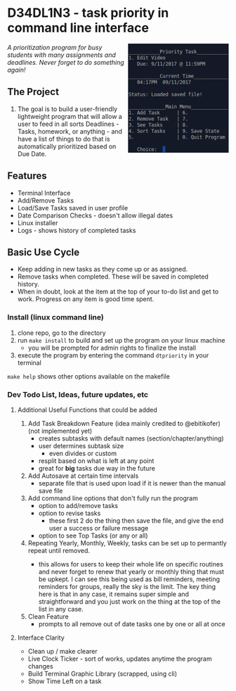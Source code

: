 # D34DL1N3 - task priority in command line interface

<img src="screenshot_09112017.png" height="248px" align="right">

_A prioritization program for busy students with many assignments and deadlines. Never forget to do something again!_

## The Project

1. The goal is to build a user-friendly lightweight program that will allow a user to feed in all sorts Deadlines - Tasks, homework, or anything - and have a list of things to do that is automatically prioritized based on Due Date.

## Features

* Terminal Interface
* Add/Remove Tasks
* Load/Save Tasks saved in user profile
* Date Comparison Checks - doesn't allow illegal dates
* Linux installer
* Logs - shows history of completed tasks

## Basic Use Cycle

* Keep adding in new tasks as they come up or as assigned.
* Remove tasks when completed. These will be saved in completed history.
* When in doubt, look at the item at the top of your to-do list and get to work. Progress on any item is good time spent.

### Install (linux command line)

1. clone repo, go to the directory
2. run ````make install```` to build and set up the program on your linux machine
	* you will be prompted for admin rights to finalize the install
3. execute the program by entering the command ````dtpriority```` in your terminal

````make help```` shows other options available on the makefile

### Dev Todo List, Ideas, future updates, etc

1. Additional Useful Functions that could be added
    1. Add Task Breakdown Feature (idea mainly credited to @ebitikofer) (not implemented yet)
	    * creates subtasks with default names (section/chapter/anything)
	    * user determines subtask size
		    * even divides or custom
	    * resplit based on what is left at any point
	    * great for **big** tasks due way in the future
	2. Add Autosave at certain time intervals
	    * separate file that is used upon load if it is newer than the manual save file
	3. Add command line options that don't fully run the program
	    * option to add/remove tasks
	    * option to revise tasks
	        * these first 2 do the thing then save the file, and give the end user a success or failure message
	    * option to see Top Tasks (or any or all)
	4. Repeating Yearly, Monthly, Weekly, <specified day count> tasks can be set up to permantly repeat until removed. 
		* this allows for users to keep their whole life on specific routines and never forget to renew that yearly or monthly thing that must be upkept. I can see this being used as bill reminders, meeting reminders for groups, really the sky is the limit. The key thing here is that in any case, it remains super simple and straightforward and you just work on the thing at the top of the list in any case.
	5. Clean Feature 
		* prompts to all remove out of date tasks one by one or all at once 

2. Interface Clarity
	* Clean up / make clearer
	* Live Clock Ticker - sort of works, updates anytime the program changes
	* Build Terminal Graphic Library (scrapped, using cli) 
	* Show Time Left on a task
